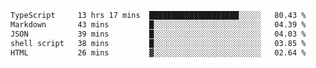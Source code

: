 <!--START_SECTION:waka-->

```txt
TypeScript     13 hrs 17 mins  ████████████████████░░░░░   80.43 %
Markdown       43 mins         █░░░░░░░░░░░░░░░░░░░░░░░░   04.39 %
JSON           39 mins         █░░░░░░░░░░░░░░░░░░░░░░░░   04.03 %
shell script   38 mins         █░░░░░░░░░░░░░░░░░░░░░░░░   03.85 %
HTML           26 mins         ▓░░░░░░░░░░░░░░░░░░░░░░░░   02.64 %
```

<!--END_SECTION:waka-->
